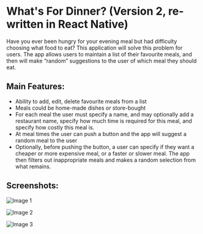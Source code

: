 # What's For Dinner? (Version 2, re-written in React Native)


Have you ever been hungry for your evening meal but had difficulty choosing what food to eat? This application will solve this problem for users. The app allows users to maintain a list of their favourite meals, and then will make “random” suggestions to the user of which meal they should eat.

## Main Features:

 - Ability to add, edit, delete favourite meals from a list
 - Meals could be home-made dishes or store-bought
 - For each meal the user must specify a name, and may optionally add a
   restaurant name, specify how much time is required for this meal, and
   specify how costly this meal is.
 - At meal times the user can push a button and the app will suggest a
   random meal to the user
 - Optionally, before pushing the button, a user can specify if they
   want a cheaper or more expensive meal, or a faster or slower meal.
   The app then filters out inappropriate meals and makes a random
   selection from what remains.
   
## Screenshots:

![Image 1](https://github.com/andythomnz/What-s-For-Dinner-Version-2/blob/master/screenshots/Slide1.png)

![Image 2](https://github.com/andythomnz/What-s-For-Dinner-Version-2/blob/master/screenshots/Slide2.png)

![Image 3](https://github.com/andythomnz/What-s-For-Dinner-Version-2/blob/master/screenshots/Slide3.png)

